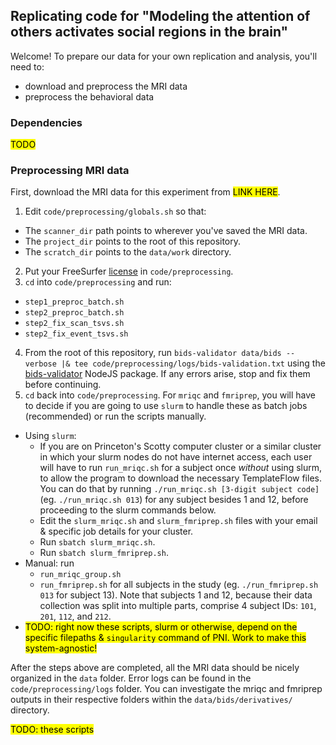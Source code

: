 ## Replicating code for "Modeling the attention of others activates social regions in the brain"

Welcome! To prepare our data for your own replication and analysis, you'll need to:
- download and preprocess the MRI data
- preprocess the behavioral data

### Dependencies

<mark>TODO</mark>

### Preprocessing MRI data

First, download the MRI data for this experiment from <mark>LINK HERE</mark>.

1. Edit `code/preprocessing/globals.sh` so that:
  - The `scanner_dir` path points to wherever you've saved the MRI data.
  - The `project_dir` points to the root of this repository.
  - The `scratch_dir` points to the `data/work` directory.
2. Put your FreeSurfer [license](https://surfer.nmr.mgh.harvard.edu/fswiki/License) in `code/preprocessing`.
3. `cd` into `code/preprocessing` and run:
  - `step1_preproc_batch.sh`
  - `step2_preproc_batch.sh`
  - `step2_fix_scan_tsvs.sh`
  - `step2_fix_event_tsvs.sh`
4. From the root of this repository, run `bids-validator data/bids --verbose |& tee code/preprocessing/logs/bids-validation.txt` using the [bids-validator](https://www.npmjs.com/package/bids-validator) NodeJS package. If any errors arise, stop and fix them before continuing.
5. `cd` back into `code/preprocessing`. For `mriqc` and `fmriprep`, you will have to decide if you are going to use `slurm` to handle these as batch jobs (recommended) or run the scripts manually.
  - Using `slurm`:
    - If you are on Princeton's Scotty computer cluster or a similar cluster in which your slurm nodes do not have internet access, each user will have to run `run_mriqc.sh` for a subject once *without* using slurm, to allow the program to download the necessary TemplateFlow files. You can do that by running `./run_mriqc.sh [3-digit subject code]` (eg. `./run_mriqc.sh 013`) for any subject besides 1 and 12, before proceeding to the slurm commands below.
    - Edit the `slurm_mriqc.sh` and `slurm_fmriprep.sh` files with your email & specific job details for your cluster.
    - Run `sbatch slurm_mriqc.sh`.
    - Run `sbatch slurm_fmriprep.sh`.
  - Manual: run
    - `run_mriqc_group.sh`
    - `run_fmriprep.sh` for all subjects in the study (eg. `./run_fmriprep.sh 013` for subject 13). Note that subjects 1 and 12, because their data collection was split into multiple parts, comprise 4 subject IDs: `101`, `201`, `112`, and `212`.
  - <mark>TODO: right now these scripts, slurm or otherwise, depend on the specific filepaths & `singularity` command of PNI. Work to make this system-agnostic!</mark>

After the steps above are completed, all the MRI data should be nicely organized in the `data` folder. Error logs can be found in the `code/preprocessing/logs` folder. You can investigate the mriqc and fmriprep outputs in their respective folders within the `data/bids/derivatives/` directory.


<mark>TODO: these scripts </mark>
